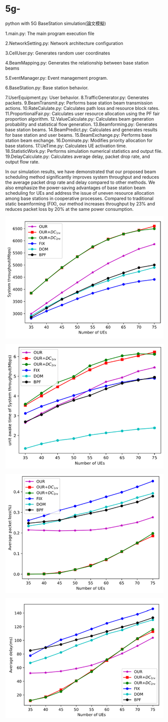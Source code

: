 # 5g-
python with 5G BaseStation simulation(論文模擬)

1.main.py: The main program execution file

2.NetworkSetting.py: Network architecture configuration

3.CellUser.py: Generates random user coordinates

4.BeamMapping.py: Generates the relationship between base station beams

5.EventManager.py: Event management program.

6.BaseStation.py: Base station behavior.

7.UserEquipment.py: User behavior.
8.TrafficGenerator.py: Generates packets.
9.BeamTransmit.py: Performs base station beam transmission actions.
10.RateCalulate.py: Calculates path loss and resource block rates.
11.ProportionalFair.py: Calculates user resource allocation using the PF fair proportion algorithm.
12.ValueCalculate.py: Calculates beam generation probability and statistical flow generation.
13.Beamforming.py: Generates base station beams.
14.BeamPredict.py: Calculates and generates results for base station and user beams.
15.BeamExchange.py: Performs base station beam exchange.
16.Dominate.py: Modifies priority allocation for base stations.
17.UeTime.py: Calculates UE activation time.
18.StatisticWork.py: Performs simulation numerical statistics and output file.
19.DelayCalculate.py: Calculates average delay, packet drop rate, and output flow rate.

In our simulation results, we have demonstrated that our proposed beam scheduling method significantly improves system throughput and reduces the average packet drop rate and delay compared to other methods. We also emphasize the power-saving advantages of base station beam scheduling for UEs and address the issue of uneven resource allocation among base stations in cooperative processes. Compared to traditional static beamforming (FIX), our method increases throughput by 23% and reduces packet loss by 20% at the same power consumption.

![image](https://github.com/t87476909/5g-/blob/main/Simulation%20results/Figure_1.PNG)

![image](https://github.com/t87476909/5g-/blob/main/Simulation%20results/Figure_2.PNG)

![image](https://github.com/t87476909/5g-/blob/main/Simulation%20results/Figure_3.PNG)

![image](https://github.com/t87476909/5g-/blob/main/Simulation%20results/Figure_4.PNG)
